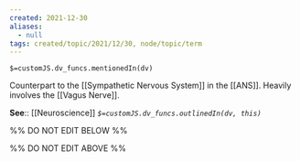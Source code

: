 ```yaml
---
created: 2021-12-30 
aliases:
  - null
tags: created/topic/2021/12/30, node/topic/term
---
```

`$=customJS.dv_funcs.mentionedIn(dv)`

Counterpart to the [[Sympathetic Nervous System]] in the [[ANS]]. Heavily involves the [[Vagus Nerve]]. 

**See**:: [[Neuroscience]]
*`$=customJS.dv_funcs.outlinedIn(dv, this)`*

%% DO NOT EDIT BELOW %%

%% DO NOT EDIT ABOVE %%
